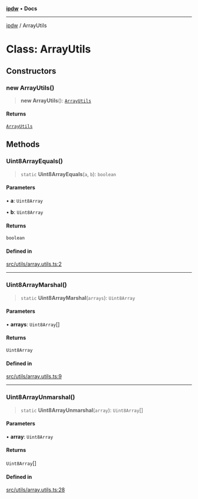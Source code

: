 [**ipdw**](../README.md) • **Docs**

***

[ipdw](../globals.md) / ArrayUtils

# Class: ArrayUtils

## Constructors

### new ArrayUtils()

> **new ArrayUtils**(): [`ArrayUtils`](ArrayUtils.md)

#### Returns

[`ArrayUtils`](ArrayUtils.md)

## Methods

### Uint8ArrayEquals()

> `static` **Uint8ArrayEquals**(`a`, `b`): `boolean`

#### Parameters

• **a**: `Uint8Array`

• **b**: `Uint8Array`

#### Returns

`boolean`

#### Defined in

[src/utils/array.utils.ts:2](https://github.com/ansi-code/ipdw/blob/d3334c70f49293ce3e0ff61a485778d41bda3a8d/src/utils/array.utils.ts#L2)

***

### Uint8ArrayMarshal()

> `static` **Uint8ArrayMarshal**(`arrays`): `Uint8Array`

#### Parameters

• **arrays**: `Uint8Array`[]

#### Returns

`Uint8Array`

#### Defined in

[src/utils/array.utils.ts:9](https://github.com/ansi-code/ipdw/blob/d3334c70f49293ce3e0ff61a485778d41bda3a8d/src/utils/array.utils.ts#L9)

***

### Uint8ArrayUnmarshal()

> `static` **Uint8ArrayUnmarshal**(`array`): `Uint8Array`[]

#### Parameters

• **array**: `Uint8Array`

#### Returns

`Uint8Array`[]

#### Defined in

[src/utils/array.utils.ts:28](https://github.com/ansi-code/ipdw/blob/d3334c70f49293ce3e0ff61a485778d41bda3a8d/src/utils/array.utils.ts#L28)
